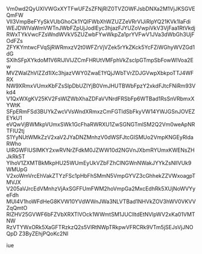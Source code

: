 Vm0wd2QyUXlVWGxXYTFwUFZsZFNjRlZ0TVZOWFJsbDNXa2M1VjJKSGVEQmFW
Vll3VmpBeFYySkVUbGhoCk1YQlFWbXhWZUZZeVRrVlJiRlpYQ21KVk1IaFdi
WEJDWlVaWmVWTnJWbFZpUjJodlEyc3hjazFJYUZoVwpiVkV3VjFaa1RtVkdj
RWxTYkVwcFZsWndWVkV5ZUZwbFYwWkpZa1prYVFwV1JVa3dWbGh3UjFOdFZs
ZFYKYmtwcFVqSjRWRmxzV2t0WFZrVjVZek5rYkZKck5YcFZiWGhyWVZGd1dG
SXlhSFpXYkdoM1V6RlJlVlJZCmFHRUtVMFphVkZsclpGTmpSbFowWlVoa2Ew
MVZWalZhVlZZd1lXc3hjazVWY0ZwaE1YQjJWbTVrZDJGVwpXbkpoTTJ4WFRX
NW9XRmxVUmxKbFZsSlpDbUZIYjB0VmJHUTBWbFpzY2xkdFJtcFNiRm93Vkd4
V1QxWXgKV25KV2FsWlZWbXhaZDFaVVNrdFRSbFp6WTBad1RsSnVRbmxXYWtK
SFpERmFSd3BUYkZwcVVsWndXRmxzCmFGTldSbFkyVW14YWJGSnJOVEZEYkU1
eVQwVjBWMkpVUmxSWk1GcFhaRWRXU1ZwSGNGTmlSM2Q2Vm0weApNRTFIU2tj
S1YyNUtWMkZzV2xaV2JYaDNZMnhzV0dWSFJtcGlSMUo2VmpKNGEyRldaRWho
UlRGWFlUSlMKY2xwRVNrZFdkM0JZWW10d2NGVnJXbmRYUmxKWENsZHJkRk5T
YlhoV1ZXMTBkMkpHU25WUmEyUkVZbFZhClNGWnNWakJYYkZsNllVUk9WMUpG
V2xoWmVrcEhVakZTYzFSc1pHbFhSMmN5VmpGYVZ3cGhhekZZVWxoagpTMVJX
V205aVJrcEdVMnhzVjAxSGFFUmFWM2hoVmpGa2MxcEdhRk5XUjNoWVYyeFdh
MUl4V1hoWFdHeG8KVW10YVdWWnJWa3NLVTBad1NHVkZOV3hWV0VKVVZqQmtO
RlZHV25GVWF6bFZVbXRXTlVOck1WWmtSM1JUClltdEtNVlpWV2xKa01VMTNW
RzVTYWxORk5XaGFTRzkzQ2s5VlRtNWpTRkpwVFRCRk9VTm5jSEJsVjJNOQpD
Z3ByZEhjPQoKc2Nl

iue